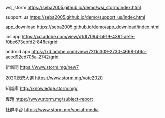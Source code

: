 wsj_storm
https://seba2005.github.io/demo/wsj_storm/index.html

support_us
https://seba2005.github.io/demo/support_us/index.html

app_download
https://seba2005.github.io/demo/app_download/index.html

ios app
https://xd.adobe.com/view/d1df7094-b919-439f-ae1e-f0be673ebfd2-848c/grid

android app
https://xd.adobe.com/view/7211c309-2730-4668-bf6c-aeed92ed705a-2742/grid

新新聞
https://www.storm.mg/new7

2020總統大選
https://www.storm.mg/vote2020

知識庫
http://knowledge.storm.mg/

專題
https://www.storm.mg/subject-report

社群平台
https://www.storm.mg/social-media

